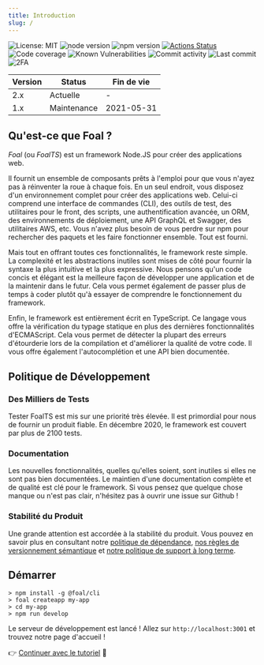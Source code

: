 ```yaml
---
title: Introduction
slug: /
---
```


![License: MIT](https://img.shields.io/badge/License-MIT-blue.svg)
![node version](https://img.shields.io/badge/node-%3E%3D10-brightgreen.svg)
![npm version](https://badge.fury.io/js/%40foal%2Fcore.svg)
[![Actions Status](https://github.com/FoalTS/foal/workflows/Test/badge.svg)](https://github.com/FoalTS/foal/actions)
![Code coverage](https://codecov.io/gh/FoalTS/foal/branch/master/graphs/badge.svg)
![Known Vulnerabilities](https://snyk.io/test/github/foalts/foal/badge.svg)
![Commit activity](https://img.shields.io/github/commit-activity/y/FoalTS/foal.svg)
![Last commit](https://img.shields.io/github/last-commit/FoalTS/foal.svg)
![2FA](https://img.shields.io/badge/2FA-npm,%20GitHub-green.svg)

| Version | Status | Fin de vie |
| --- | --- | --- |
| 2.x | Actuelle | - |
| 1.x | Maintenance | 2021-05-31 |

## Qu'est-ce que Foal ?

*Foal* (ou *FoalTS*) est un framework Node.JS pour créer des applications web.

Il fournit un ensemble de composants prêts à l'emploi pour que vous n'ayez pas à réinventer la roue à chaque fois. En un seul endroit, vous disposez d'un environnement complet pour créer des applications web. Celui-ci comprend une interface de commandes (CLI), des outils de test, des utilitaires pour le front, des scripts, une authentification avancée, un ORM, des environnements de déploiement, une API GraphQL et Swagger, des utilitaires AWS, etc. Vous n'avez plus besoin de vous perdre sur npm pour rechercher des paquets et les faire fonctionner ensemble. Tout est fourni.

Mais tout en offrant toutes ces fonctionnalités, le framework reste simple. La complexité et les abstractions inutiles sont mises de côté pour fournir la syntaxe la plus intuitive et la plus expressive. Nous pensons qu'un code concis et élégant est la meilleure façon de développer une application et de la maintenir dans le futur. Cela vous permet également de passer plus de temps à coder plutôt qu'à essayer de comprendre le fonctionnement du framework.

Enfin, le framework est entièrement écrit en TypeScript. Ce langage vous offre la vérification du typage statique en plus des dernières fonctionnalités d'ECMAScript. Cela vous permet de détecter la plupart des erreurs d'étourderie lors de la compilation et d'améliorer la qualité de votre code. Il vous offre également l'autocomplétion et une API bien documentée.

## Politique de Développement

### Des Milliers de Tests

Tester FoalTS est mis sur une priorité très élevée. Il est primordial pour nous de fournir un produit fiable. En décembre 2020, le framework est couvert par plus de 2100 tests.

### Documentation

Les nouvelles fonctionnalités, quelles qu'elles soient, sont inutiles si elles ne sont pas bien documentées. Le maintien d'une documentation complète et de qualité est clé pour le framework. Si vous pensez que quelque chose manque ou n'est pas clair, n'hésitez pas à ouvrir une issue sur Github !

### Stabilité du Produit

Une grande attention est accordée à la stabilité du produit. Vous pouvez en savoir plus en consultant notre [politique de dépendance](https://github.com/FoalTS/foal/blob/master/.github/CONTRIBUTING.MD#dependency-policy), [nos règles de versionnement sémantique](https://github.com/FoalTS/foal/blob/master/.github/CONTRIBUTING.MD#semantic-versioning) et [notre politique de support à long terme](https://github.com/FoalTS/foal/blob/master/.github/CONTRIBUTING.MD#long-term-support-policy-and-schedule).

## Démarrer

```
> npm install -g @foal/cli
> foal createapp my-app
> cd my-app
> npm run develop
```

Le serveur de développement est lancé ! Allez sur `http://localhost:3001` et trouvez notre page d'accueil !

👉 [Continuer avec le tutoriel](./tutorials/simple-todo-list/1-installation) 🌱